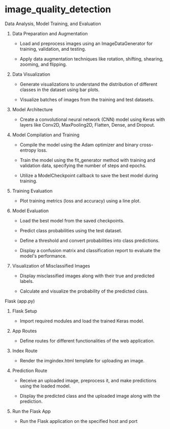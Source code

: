 # image_quality_detection

Data Analysis, Model Training, and Evaluation 

1. Data Preparation and Augmentation 

   - Load and preprocess images using an ImageDataGenerator for training, validation, and testing. 

   - Apply data augmentation techniques like rotation, shifting, shearing, zooming, and flipping. 

  

2. Data Visualization 

   - Generate visualizations to understand the distribution of different classes in the dataset using bar plots. 

   - Visualize batches of images from the training and test datasets. 

  

3. Model Architecture 

   - Create a convolutional neural network (CNN) model using Keras with layers like Conv2D, MaxPooling2D, Flatten, Dense, and Dropout. 

  

4. Model Compilation and Training 

   - Compile the model using the Adam optimizer and binary cross-entropy loss. 

   - Train the model using the fit_generator method with training and validation data, specifying the number of steps and epochs. 

   - Utilize a ModelCheckpoint callback to save the best model during training. 

  

5. Training Evaluation 

   - Plot training metrics (loss and accuracy) using a line plot. 

  

6. Model Evaluation 

   - Load the best model from the saved checkpoints. 

   - Predict class probabilities using the test dataset. 

   - Define a threshold and convert probabilities into class predictions. 

   - Display a confusion matrix and classification report to evaluate the model's performance. 

  

7. Visualization of Misclassified Images 

   - Display misclassified images along with their true and predicted labels. 

   - Calculate and visualize the probability of the predicted class.
  

Flask (app.py) 
1. Flask Setup 

   - Import required modules and load the trained Keras model. 

  

2. App Routes 

   - Define routes for different functionalities of the web application. 

  

3. Index Route 

   - Render the imgindex.html template for uploading an image. 

  

4. Prediction Route 

   - Receive an uploaded image, preprocess it, and make predictions using the loaded model. 

   - Display the predicted class and the uploaded image along with the prediction. 

  

5. Run the Flask App 

   - Run the Flask application on the specified host and port
